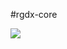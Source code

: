 #rgdx-core

[![](https://img.shields.io/badge/JDK-8+-green.svg)](https://www.oracle.com/java/technologies/javase/javase-jdk8-downloads.html)
